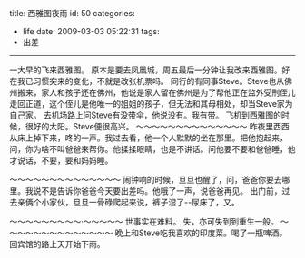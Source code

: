 title: 西雅图夜雨
id: 50
categories:
  - life
date: 2009-03-03 05:22:31
tags:
  - 出差
---

一大早的飞来西雅图。 
原本是要去凤凰城，周五最后一分钟让我改来西雅图。好在我已习惯突来的变化，不就是改张机票吗。 同行的有同事Steve。Steve也从佛州搬来，家人和孩子还在佛州，他说是家人留在佛州是为了帮他正在监外受刑侄儿走回正道，这个侄儿是他唯一的姐姐的孩子，但无法和其母相处，却当Steve家为自己家。 
去机场路上问Steve有没带伞，他说没有。我有带。 飞机到西雅图的时候，很好的太阳。Steve便很高兴。 
～～～～～～～～～～～～～～ 昨夜里西西从床上掉下来，咚的一声。我过去看，他一个人默默的坐在那里。把他抱起来，问，你为啥不叫爸爸来帮你。他揉揉眼睛，也是不讲话。问他要不要和爸爸睡，他才说话，不要，要和妈妈睡。 <p>～～～～～～～～～～～～～～ 
闹钟响的时候，旦旦也醒了，问，爸爸你要去哪里。我说不是告诉你爸爸今天要出差吗。他哦了一声，说爸爸再见。 
出门前，过去亲俩个小家伙，旦旦一骨碌爬起来说，裤子湿了--尿床了，又。 

～～～～～～～～～·～～～～～ 
世事实在难料。 
失，亦可失到到重生一般。 
～～～～～～～～～～～～～～ 
晚上和Steve吃我喜欢的印度菜。喝了一瓶啤酒。 
回宾馆的路上天开始下雨。